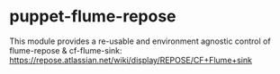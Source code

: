 # puppet-flume-repose
This module provides a re-usable and environment agnostic control of flume-repose &amp; cf-flume-sink:  https://repose.atlassian.net/wiki/display/REPOSE/CF+Flume+sink
